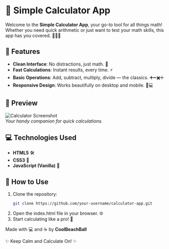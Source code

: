 # 🧮 Simple Calculator App

Welcome to the **Simple Calculator App**, your go-to tool for all things math! Whether you need quick arithmetic or just want to test your math skills, this app has you covered. 🧑‍💻✨

## 🚀 Features

- **Clean Interface**: No distractions, just math. 🎯  
- **Fast Calculations**: Instant results, every time. ⚡  
- **Basic Operations**: Add, subtract, multiply, divide — the classics. ➕➖✖️➗  
- **Responsive Design**: Works beautifully on desktop and mobile. 📱💻  

## 🌟 Preview

![Calculator Screenshot](https://via.placeholder.com/800x400?text=Your+Calculator+Screenshot)  
_Your handy companion for quick calculations._

## 💻 Technologies Used

- **HTML5** 🛠️  
- **CSS3** 🎨  
- **JavaScript (Vanilla)** 🌟  

## 🧩 How to Use

1. Clone the repository:  
   ```bash
   git clone https://github.com/your-username/calculator-app.git

2. Open the index.html file in your browser. 🌐
3. Start calculating like a pro! 🧠

Made with 💻 and ☕ by **CoolBeachBall**

✨ Keep Calm and Calculate On! ✨
